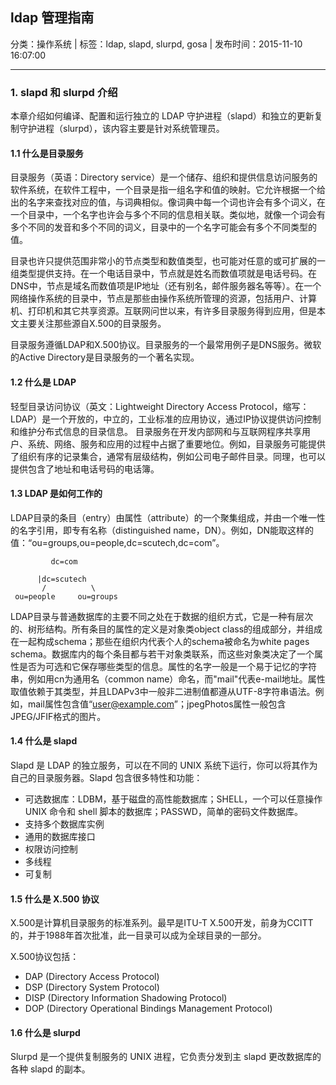 ## ldap 管理指南

分类：操作系统 | 标签：ldap, slapd, slurpd, gosa | 发布时间：2015-11-10 16:07:00

___

### 1. slapd 和 slurpd 介绍

本章介绍如何编译、配置和运行独立的 LDAP 守护进程（slapd）和独立的更新复制守护进程（slurpd），该内容主要是针对系统管理员。

#### 1.1 什么是目录服务

目录服务（英语：Directory service）是一个储存、组织和提供信息访问服务的软件系统，在软件工程中，一个目录是指一组名字和值的映射。它允许根据一个给出的名字来查找对应的值，与词典相似。像词典中每一个词也许会有多个词义，在一个目录中，一个名字也许会与多个不同的信息相关联。类似地，就像一个词会有多个不同的发音和多个不同的词义，目录中的一个名字可能会有多个不同类型的值。

目录也许只提供范围非常小的节点类型和数值类型，也可能对任意的或可扩展的一组类型提供支持。在一个电话目录中，节点就是姓名而数值项就是电话号码。在DNS中，节点是域名而数值项是IP地址（还有别名，邮件服务器名等等）。在一个网络操作系统的目录中，节点是那些由操作系统所管理的资源，包括用户、计算机、打印机和其它共享资源。互联网问世以来，有许多目录服务得到应用，但是本文主要关注那些源自X.500的目录服务。

目录服务遵循LDAP和X.500协议。目录服务的一个最常用例子是DNS服务。微软的Active Directory是目录服务的一个著名实现。

#### 1.2 什么是 LDAP

轻型目录访问协议（英文：Lightweight Directory Access Protocol，缩写：LDAP）是一个开放的，中立的，工业标准的应用协议，通过IP协议提供访问控制和维护分布式信息的目录信息。 目录服务在开发内部网和与互联网程序共享用户、系统、网络、服务和应用的过程中占据了重要地位。例如，目录服务可能提供了组织有序的记录集合，通常有层级结构，例如公司电子邮件目录。同理，也可以提供包含了地址和电话号码的电话簿。

#### 1.3 LDAP 是如何工作的

LDAP目录的条目（entry）由属性（attribute）的一个聚集组成，并由一个唯一性的名字引用，即专有名称（distinguished name，DN）。例如，DN能取这样的值：“ou=groups,ou=people,dc=scutech,dc=com”。

```
         dc=com
 
      |dc=scutech
       /          \
 ou=people     ou=groups
```
 
LDAP目录与普通数据库的主要不同之处在于数据的组织方式，它是一种有层次的、树形结构。所有条目的属性的定义是对象类object class的组成部分，并组成在一起构成schema；那些在组织内代表个人的schema被命名为white pages schema。数据库内的每个条目都与若干对象类联系，而这些对象类决定了一个属性是否为可选和它保存哪些类型的信息。属性的名字一般是一个易于记忆的字符串，例如用cn为通用名（common name）命名，而"mail"代表e-mail地址。属性取值依赖于其类型，并且LDAPv3中一般非二进制值都遵从UTF-8字符串语法。例如，mail属性包含值“user@example.com”；jpegPhotos属性一般包含JPEG/JFIF格式的图片。
 
#### 1.4 什么是 slapd
 
Slapd 是 LDAP 的独立服务，可以在不同的 UNIX 系统下运行，你可以将其作为自己的目录服务器。Slapd 包含很多特性和功能：
* 可选数据库：LDBM，基于磁盘的高性能数据库；SHELL，一个可以任意操作 UNIX 命令和 shell 脚本的数据库；PASSWD，简单的密码文件数据库。
* 支持多个数据库实例
* 通用的数据库接口
* 权限访问控制
* 多线程
* 可复制
 
#### 1.5 什么是 X.500 协议
 
X.500是计算机目录服务的标准系列。最早是ITU-T X.500开发，前身为CCITT的，并于1988年首次批准，此一目录可以成为全球目录的一部分。

X.500协议包括：

* DAP (Directory Access Protocol)
* DSP (Directory System Protocol)
* DISP (Directory Information Shadowing Protocol)
* DOP (Directory Operational Bindings Management Protocol)

#### 1.6 什么是 slurpd

Slurpd 是一个提供复制服务的 UNIX 进程，它负责分发到主 slapd 更改数据库的各种 slapd 的副本。
 

